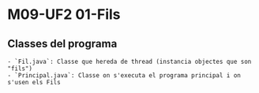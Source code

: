 # M09-UF2 01-Fils

## Classes del programa

    - `Fil.java`: Classe que hereda de thread (instancia objectes que son "fils")
    - `Principal.java`: Classe on s'executa el programa principal i on s'usen els Fils